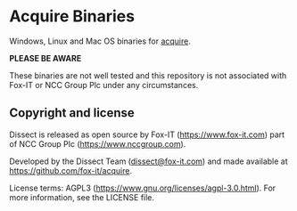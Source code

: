 # Acquire Binaries
Windows, Linux and Mac OS binaries for [acquire](https://github.com/fox-it/acquire).

**PLEASE BE AWARE**

These binaries are not well tested and this repository is not associated with Fox-IT or NCC Group Plc under any circumstances.

## Copyright and license

Dissect is released as open source by Fox-IT (<https://www.fox-it.com>) part of NCC Group Plc
(<https://www.nccgroup.com>).

Developed by the Dissect Team (<dissect@fox-it.com>) and made available at <https://github.com/fox-it/acquire>.

License terms: AGPL3 (<https://www.gnu.org/licenses/agpl-3.0.html>). For more information, see the LICENSE file.

